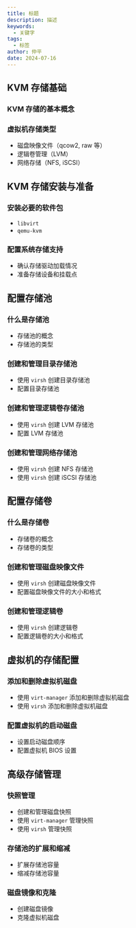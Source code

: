 ```yaml
---
title: 标题
description: 描述
keywords:
  - 关键字
tags:
  - 标签
author: 仲平
date: 2024-07-16
---
```


## KVM 存储基础

### KVM 存储的基本概念

### 虚拟机存储类型

- 磁盘映像文件（qcow2, raw 等）
- 逻辑卷管理（LVM）
- 网络存储（NFS, iSCSI）

## KVM 存储安装与准备

### 安装必要的软件包

- `libvirt`
- `qemu-kvm`

### 配置系统存储支持

- 确认存储驱动加载情况
- 准备存储设备和挂载点

## 配置存储池

### 什么是存储池

- 存储池的概念
- 存储池的类型

### 创建和管理目录存储池

- 使用 `virsh` 创建目录存储池
- 配置目录存储池

### 创建和管理逻辑卷存储池

- 使用 `virsh` 创建 LVM 存储池
- 配置 LVM 存储池

### 创建和管理网络存储池

- 使用 `virsh` 创建 NFS 存储池
- 使用 `virsh` 创建 iSCSI 存储池

## 配置存储卷

### 什么是存储卷

- 存储卷的概念
- 存储卷的类型

### 创建和管理磁盘映像文件

- 使用 `virsh` 创建磁盘映像文件
- 配置磁盘映像文件的大小和格式

### 创建和管理逻辑卷

- 使用 `virsh` 创建逻辑卷
- 配置逻辑卷的大小和格式

## 虚拟机的存储配置

### 添加和删除虚拟机磁盘

- 使用 `virt-manager` 添加和删除虚拟机磁盘
- 使用 `virsh` 添加和删除虚拟机磁盘

### 配置虚拟机的启动磁盘

- 设置启动磁盘顺序
- 配置虚拟机 BIOS 设置

## 高级存储管理

### 快照管理

- 创建和管理磁盘快照
- 使用 `virt-manager` 管理快照
- 使用 `virsh` 管理快照

### 存储池的扩展和缩减

- 扩展存储池容量
- 缩减存储池容量

### 磁盘镜像和克隆

- 创建磁盘镜像
- 克隆虚拟机磁盘
